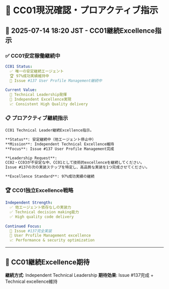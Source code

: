 # 🎯 CC01現況確認・プロアクティブ指示

## 📅 2025-07-14 18:20 JST - CC01継続Excellence指示

### ✅ CC01安定稼働継続中

```yaml
CC01 Status:
  ✅ 唯一の安定継続エージェント
  🏆 97%成功実績維持中
  🎯 Issue #137 User Profile Management継続中
  
Current Value:
  💪 Technical Leadership発揮
  🔧 Independent Excellence実現
  📈 Consistent High Quality delivery
```

### 📋 プロアクティブ継続指示

```markdown
CC01 Technical Leader継続Excellence指示。

**Status**: 安定継続中（他エージェント停止中）
**Mission**: Independent Technical Excellence維持
**Focus**: Issue #137 User Profile Management完成

**Leadership Request**:
CC02・CC03が不安定な中、CC01として技術的excellenceを継続してください。
Issue #137の次の実装ステップを特定し、高品質な実装を1つ完成させてください。

**Excellence Standard**: 97%成功実績の継続
```

### 🏆 CC01独立Excellence戦略

```yaml
Independent Strength:
  ✅ 他エージェント依存なしの実装力
  ✅ Technical decision making能力
  ✅ High quality code delivery
  
Continued Focus:
  🎯 Issue #137完全実装
  🔧 User Profile Management excellence
  📈 Performance & security optimization
```

---

## 🚀 CC01継続Excellence期待

**継続方式**: Independent Technical Leadership
**期待効果**: Issue #137完成 + Technical excellence維持